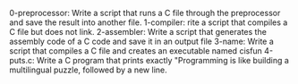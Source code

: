 0-preprocessor: Write a script that runs a C file through the preprocessor and save the result into another file.
1-compiler: rite a script that compiles a C file but does not link.
2-assembler: Write a script that generates the assembly code of a C code and save it in an output file
3-name: Write a script that compiles a C file and creates an executable named cisfun
4-puts.c: Write a C program that prints exactly "Programming is like building a multilingual puzzle, followed by a new line.
